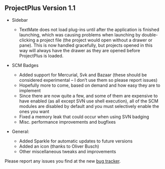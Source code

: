 
## ProjectPlus Version 1.1

  * Sidebar
    * TextMate does not load plug-ins until after the application is finished launching, which was causing problems when launching by double-clicking a project file (the project would open without a drawer or pane). This is now handled gracefully, but projects opened in this way will always have the drawer as they are opened before ProjectPlus is loaded.

  * SCM Badges
    * Added support for Mercurial, Svk and Bazaar (these should be considered experimental – I don’t use them so please report issues)
    * Hopefully more to come, based on demand and how easy they are to implement
    * Since there are now quite a few, and some of them are expensive to have enabled (as all except SVN use shell execution), all of the SCM modules are disabled by default and you must selectively enable the ones you want
    * Fixed a memory leak that could occur when using SVN badging
    * Misc. performance improvements and bugfixes

  * General:
    * Added Sparkle for automatic updates to future versions
    * Added an icon (thanks to Oliver Busch)
    * Other miscellaneous tweaks and improvements

Please report any issues you find at the new [bug tracker](http://ciaranwal.sh/projectplus-files/ticket).
